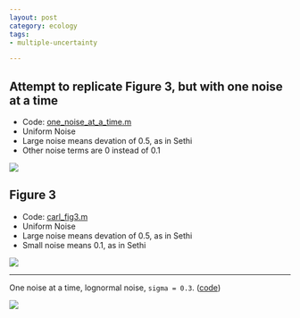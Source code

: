 ```yaml
---
layout: post
category: ecology
tags:
- multiple-uncertainty

---
```


Attempt to replicate Figure 3, but with one noise at a time
-----------------------------------------------------------

- Code: [one_noise_at_a_time.m](https://github.com/cboettig/multiple_uncertainty/blob/95a79c15659248ccc635f231b24a5db849b01e73/inst/matlab/one_noise_at_a_time.m)
- Uniform Noise
- Large noise means devation of 0.5, as in Sethi
- Other noise terms are 0 instead of 0.1

![](http://cboettig.github.com/multiple_uncertainty/one_at_a_time.svg)


Figure 3
---------

- Code: [carl_fig3.m](https://github.com/cboettig/multiple_uncertainty/blob/ac84a3623786099e827e47bc1ef0c3c094438080/inst/matlab/carl_fig3.m)
- Uniform Noise
- Large noise means devation of 0.5, as in Sethi
- Small noise means 0.1, as in Sethi

![](http://cboettig.github.com/multiple_uncertainty/carl_fig3.svg)



----------------------------

One noise at a time, lognormal noise, `sigma = 0.3`. ([code](https://github.com/cboettig/multiple_uncertainty/blob/9739f930c5c6c78cdf41956ce6c38a5d5b2870dc/inst/matlab/lognormal_one_at_a_time.m))


![](http://cboettig.github.com/multiple_uncertainty/lognormal_one_at_a_time.svg)


